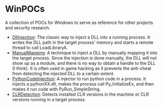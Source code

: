 # WinPOCs
A collection of POCs for Windows to serve as reference for other projects and security research.


- [DllInjection](DllInjection): The classic way to inject a DLL into a running process. It writes the DLL path in the target process' memory and starts a remote thread to call LoadLibraryA.
- [ManualMapping](ManualMapping): A technique to inject a DLL by manually mapping it into the target process. Since the injection is done manually, the DLL will not show up as a module, and there is no way to obtain a handle to the DLL (I think). It is often used in game hacking as it prevents the anti-cheat from detecting the injected DLL to a certain extent.
- [PythonCodeInjection](PythonCodeInjection): A injector to run python code in a process. It injects a pythonXX.dll, makes the process call Py_InitializeEx, and then makes it run code with PyRun_SimpleString.
- [CLRDetection](CLRDetection): Detects installed CLR versions in the machine or CLR versions running in a target process.
